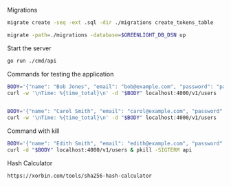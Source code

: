 Migrations
```bash
migrate create -seq -ext .sql -dir ./migrations create_tokens_table

migrate -path=./migrations -database=$GREENLIGHT_DB_DSN up
```

Start the server
```bash
go run ./cmd/api

```

Commands for testing the application
```bash
BODY='{"name": "Bob Jones", "email": "bob@example.com", "password": "pa55word"}'
curl -w '\nTime: %{time_total}\n' -d "$BODY" localhost:4000/v1/users


BODY='{"name": "Carol Smith", "email": "carol@example.com", "password": "pa55word"}'
curl -w '\nTime: %{time_total}\n' -d "$BODY" localhost:4000/v1/users

```

Command with kill
```bash
BODY='{"name": "Edith Smith", "email": "edith@example.com", "password": "pa55word"}'
curl -d "$BODY" localhost:4000/v1/users & pkill -SIGTERM api
```


Hash Calculator
```bash
https://xorbin.com/tools/sha256-hash-calculator
```
